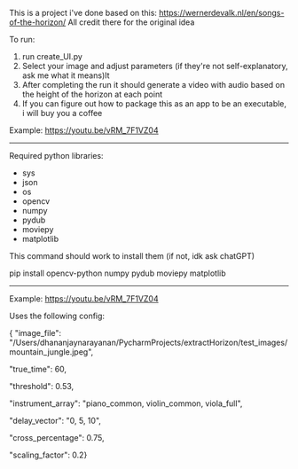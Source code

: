 This is a project i've done based on this: https://wernerdevalk.nl/en/songs-of-the-horizon/ 
All credit there for the original idea

To run:
1. run create_UI.py
2. Select your image and adjust parameters (if they're not self-explanatory, ask me what it means)It
3. After completing the run it should generate a video with audio based on the height of the horizon at each point
4. If you can figure out how to package this as an app to be an executable, i will buy you a coffee


Example: https://youtu.be/vRM_7F1VZ04

-------------------------------

Required python libraries:
- sys
- json
- os
- opencv
- numpy
- pydub
- moviepy
- matplotlib

This command should work to install them (if not, idk ask chatGPT)

pip install opencv-python numpy pydub moviepy matplotlib


--------------------------------------

Example: https://youtu.be/vRM_7F1VZ04

Uses the following config:

{
"image_file": "/Users/dhananjaynarayanan/PycharmProjects/extractHorizon/test_images/mountain_jungle.jpeg", 

"true_time": 60, 

"threshold": 0.53, 

"instrument_array": "piano_common, violin_common, viola_full", 

"delay_vector": "0, 5, 10", 

"cross_percentage": 0.75, 

"scaling_factor": 0.2}
